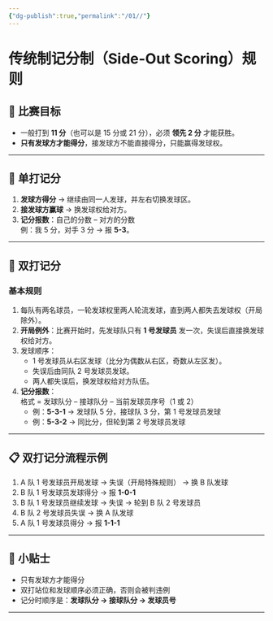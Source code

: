 ```yaml
---
{"dg-publish":true,"permalink":"/01//"}
---
```


# 传统制记分制（Side-Out Scoring）规则

## 🎯 比赛目标
- 一般打到 **11 分**（也可以是 15 分或 21 分），必须 **领先 2 分** 才能获胜。
- **只有发球方才能得分**，接发球方不能直接得分，只能赢得发球权。

---

## 🏓 单打记分
1. **发球方得分** → 继续由同一人发球，并左右切换发球区。
2. **接发球方赢球** → 换发球权给对方。
3. **记分报数**：自己的分数 – 对方的分数  
   例：我 5 分，对手 3 分 → 报 **5-3**。

---

## 👥 双打记分
### 基本规则
1. 每队有两名球员，一轮发球权里两人轮流发球，直到两人都失去发球权（开局除外）。
2. **开局例外**：比赛开始时，先发球队只有 **1 号发球员** 发一次，失误后直接换发球权给对方。
3. 发球顺序：
   - 1 号发球员从右区发球（比分为偶数从右区，奇数从左区发）。
   - 失误后由同队 2 号发球员发球。
   - 两人都失误后，换发球权给对方队伍。
4. **记分报数**：  
   格式 = 发球队分 – 接球队分 – 当前发球员序号（1 或 2）  
   - 例：**5-3-1** → 发球队 5 分，接球队 3 分，第 1 号发球员发球  
   - 例：**5-3-2** → 同比分，但轮到第 2 号发球员发球

---

## 📋 双打记分流程示例
1. A 队 1 号发球员开局发球 → 失误（开局特殊规则） → 换 B 队发球
2. B 队 1 号发球员发球得分 → 报 **1-0-1**
3. B 队 1 号发球员继续发球 → 失误 → 轮到 B 队 2 号发球员
4. B 队 2 号发球员失误 → 换 A 队发球
5. A 队 1 号发球员得分 → 报 **1-1-1**

---

## 📌 小贴士
- 只有发球方才能得分  
- 双打站位和发球顺序必须正确，否则会被判违例  
- 记分时顺序是：**发球队分 → 接球队分 → 发球员号**

---

